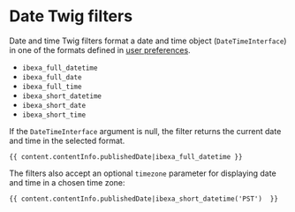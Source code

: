 # Date Twig filters

Date and time Twig filters format a date and time object (`DateTimeInterface`)
in one of the formats defined in [user preferences](../../config_back_office.md#date-and-time-formats).

- `ibexa_full_datetime`
- `ibexa_full_date`
- `ibexa_full_time`
- `ibexa_short_datetime`
- `ibexa_short_date`
- `ibexa_short_time`

If the `DateTimeInterface` argument is null, the filter returns the current date and time in the selected format.

``` html+twig
{{ content.contentInfo.publishedDate|ibexa_full_datetime }}
```

The filters also accept an optional `timezone` parameter for displaying date and time in a chosen time zone:

``` html+twig
{{ content.contentInfo.publishedDate|ibexa_short_datetime('PST')  }}
```
